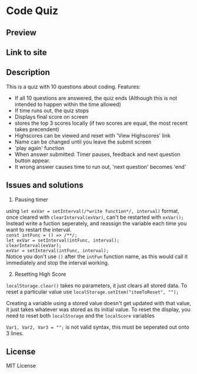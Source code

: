 # Code Quiz

## Preview

## Link to site

## Description

This is a quiz with 10 questions about coding. 
Features:
 - If all 10 questions are answered, the quiz ends (Although this is not intended to happen within the time allowed)
 - If time runs out, the quiz stops
 - Displays final score on screen
 - stores the top 3 scores locally (if two scores are equal, the most recent takes precendent)
 - Highscores can be viewed and reset with 'View Highscores' link
 - Name can be changed until you leave the submit screen
 - 'play again' function
 - When answer submitted: Timer pauses, feedback and next question button appear.
 - It wrong answer causes time to run out, 'next question' becomes 'end'

## Issues and solutions

1. Pausing timer

using `let exVar = setInterval(/*write function*/, interval)` format, once cleared with `clearInterval(exVar)`, can't be restarted with `exVar();`
Instead write a fuction seperately, and reassign the variable each time you want to restart the interval. <br>
`const intFunc = () => /**/;` <br>
`let exVar = setInterval(intFunc, interval);` <br>
`clearInterval(exVar); ` <br>
`exVar = setInterval(intFunc, interval);` <br>
Notice you don't use `()` after the `intFun` function name, as this would call it immediately and stop the interval working. 

2. Resetting High Score

`localStorage.clear()` takes no parameters, it just clears all stored data. To reset a particular value use  `localStorage.setItem("itemToReset", "");`

Creating a variable using a stored value doesn't get updated with that value, it just takes whatever was stored as its initial value. To reset the display, you need to reset both `localStorage` and the `localScore` variables

`Var1, Var2, Var3 = "";` is not valid syntax, this must be seperated out onto 3 lines. 

## License 

MIT License